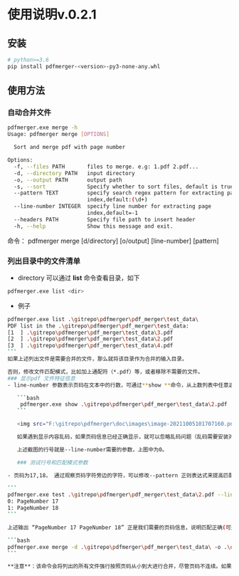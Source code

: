 使用说明v.0.2.1
====
## 安装
```bash
# python>=3.6
pip install pdfmerger-<version>-py3-none-any.whl
```
## 使用方法

### 自动合并文件

```bash
pdfmerger.exe merge -h
Usage: pdfmerger merge [OPTIONS]

  Sort and merge pdf with page number

Options:
  -f, --files PATH       files to merge. e.g: 1.pdf 2.pdf...
  -d, --directory PATH   input directory
  -o, --output PATH      output path
  -s, --sort             Specify whether to sort files, default is true
  --pattern TEXT         specify search regex pattern for extracting page
                         index,default:(\d+)
  --line-number INTEGER  specify line number for extracting page
                         index,default=-1
  --headers PATH         Specify file path to insert header
  -h, --help             Show this message and exit.
```
命令： pdfmerger merge [d/directory] [o/output] [line-number] [pattern] 

### 列出目录中的文件清单

- directory 可以通过 **list** 命令查看目录，如下 
```bash
pdfmerger.exe list <dir>
```
- 例子
````bash
pdfmerger.exe list .\gitrepo\pdfmerger\pdf_merger\test_data\
PDF list in the .\gitrepo\pdfmerger\pdf_merger\test_data:
[1  ] .\gitrepo\pdfmerger\pdf_merger\test_data\3.pdf
[2  ] .\gitrepo\pdfmerger\pdf_merger\test_data\2.pdf
[3  ] .\gitrepo\pdfmerger\pdf_merger\test_data\4.pdf
```
如果上述列出文件是需要合并的文件，那么就将该目录作为合并的输入目录。

否则，修改文件匹配模式，比如加上通配符（*.pdf）等，或者移除不需要的文件。
### 显示pdf 文件特征信息
- line-number 参数表示页码在文本中的行数，可通过**show **命令，从上数列表中任意选以文件进行查看特征

   ```bash
    pdfmerger.exe show .\gitrepo\pdfmerger\pdf_merger\test_data\2.pdf
   ```

   <img src="F:\gitrepo\pdfmerger\doc\images\image-20211005101707160.png" alt="image-20211005101707160" style="zoom:70%;" />

   如果遇到显示内容乱码，如果页码信息已经正确显示，就可以忽略乱码问题（乱码需要安装对应字体库可解决，安装方法参考github中pdfminer.six项目）。

   上述截图的行号就是--line-number需要的参数，上图中为0。

   ### 测试行号和匹配模式参数

- 页码为17,18， 通过观察页码字符旁边的字符，可以修改--pattern 正则表达式来提高匹配精度，比如上例中可以设置匹配模式为--pattern= “·(\d+)·”，旁边的特殊字符最好是复制，否则可能不一致，导致匹配失败。为了验证以上参数设置是否可行，可以通过 **test** 命令验证：

```
pdfmerger.exe test .\gitrepo\pdfmerger\pdf_merger\test_data\2.pdf --line-number=0  --pattern="·(\d+)·"
0: PageNumber 17
1: PageNumber 18
```

上述输出 “PageNumber 17 PageNumber 18” 正是我们需要的页码信息，说明匹配正确(可通过--pages 增加显示页数)，可以将参数用于合并，完整命令如下。

```bash
pdfmerger.exe merge -d .\gitrepo\pdfmerger\pdf_merger\test_data\ -o .\out\test.pdf --line-number=0  --pattern="·(\d+)·"
```

**注意**：该命令会将列出的所有文件强行按照页码从小到大进行合并，尽管页码不连续。如果需要添加封面，可以用过--headers=封面路径.pdf, 进行添加到合并文档前部。该版要求封面文件不能和正文文件放在同一目录，后期可改进。

